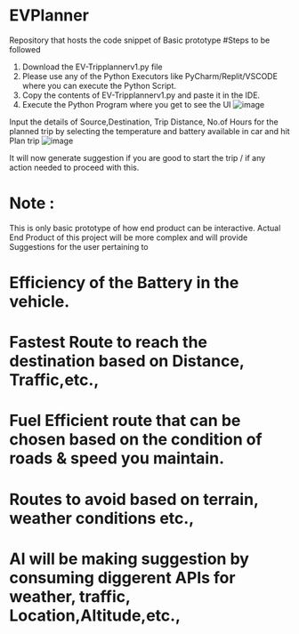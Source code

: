 # EVPlanner
Repository that hosts the code snippet of Basic prototype
#Steps to be followed
1. Download the EV-Tripplannerv1.py file
2. Please use any of the Python Executors like PyCharm/Replit/VSCODE where you can execute the Python Script.
3. Copy the contents of EV-Tripplannerv1.py and paste it in the IDE.
4. Execute the Python Program where you get to see the UI
![image](https://github.com/user-attachments/assets/cee038b3-0172-4553-b8af-4d5b9b7d6e1d)

Input the details of Source,Destination, Trip Distance, No.of Hours for the planned trip by selecting the temperature and battery available in car and hit Plan trip
![image](https://github.com/user-attachments/assets/afbe8e14-b95f-42c6-9eca-c2a9ebe352c3)

It will now generate suggestion if you are good to start the trip / if any action needed to proceed with this.

# Note : 
This is only basic prototype of how end product can be interactive. Actual End Product of this project will be more complex and will provide Suggestions for the user 
pertaining to 

# Efficiency of the Battery in the vehicle.
# Fastest Route to reach the destination based on Distance, Traffic,etc.,
# Fuel Efficient route that can be chosen based on the condition of roads & speed you maintain.
# Routes to avoid based on terrain, weather conditions etc.,
# AI will be making suggestion by consuming diggerent APIs for weather, traffic, Location,Altitude,etc.,



